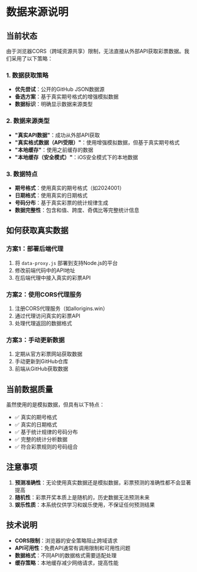 # 数据来源说明

## 当前状态

由于浏览器CORS（跨域资源共享）限制，无法直接从外部API获取彩票数据。我们采用了以下策略：

### 1. 数据获取策略
- **优先尝试**：公开的GitHub JSON数据源
- **备选方案**：基于真实期号格式的增强模拟数据
- **数据标识**：明确显示数据来源类型

### 2. 数据来源类型
- **"真实API数据"**：成功从外部API获取
- **"真实格式数据（API受限）"**：使用增强模拟数据，但基于真实期号格式
- **"本地缓存"**：使用之前缓存的数据
- **"本地缓存（安全模式）"**：iOS安全模式下的本地数据

### 3. 数据特点
- **期号格式**：使用真实的期号格式（如2024001）
- **日期格式**：使用真实的日期格式
- **号码分布**：基于真实彩票的统计规律生成
- **数据完整性**：包含和值、跨度、奇偶比等完整统计信息

## 如何获取真实数据

### 方案1：部署后端代理
1. 将 `data-proxy.js` 部署到支持Node.js的平台
2. 修改前端代码中的API地址
3. 在后端代理中接入真实的彩票API

### 方案2：使用CORS代理服务
1. 注册CORS代理服务（如allorigins.win）
2. 通过代理访问真实的彩票API
3. 处理代理返回的数据格式

### 方案3：手动更新数据
1. 定期从官方彩票网站获取数据
2. 手动更新到GitHub仓库
3. 前端从GitHub获取数据

## 当前数据质量

虽然使用的是模拟数据，但具有以下特点：
- ✅ 真实的期号格式
- ✅ 真实的日期格式  
- ✅ 基于统计规律的号码分布
- ✅ 完整的统计分析数据
- ✅ 符合彩票规则的号码组合

## 注意事项

1. **预测准确性**：无论使用真实数据还是模拟数据，彩票预测的准确性都不会显著提高
2. **随机性**：彩票开奖本质上是随机的，历史数据无法预测未来
3. **娱乐性质**：本系统仅供学习和娱乐使用，不保证任何预测结果

## 技术说明

- **CORS限制**：浏览器的安全策略阻止跨域请求
- **API可用性**：免费API通常有调用限制和可用性问题
- **数据格式**：不同API的数据格式需要适配处理
- **缓存策略**：本地缓存减少网络请求，提高性能

